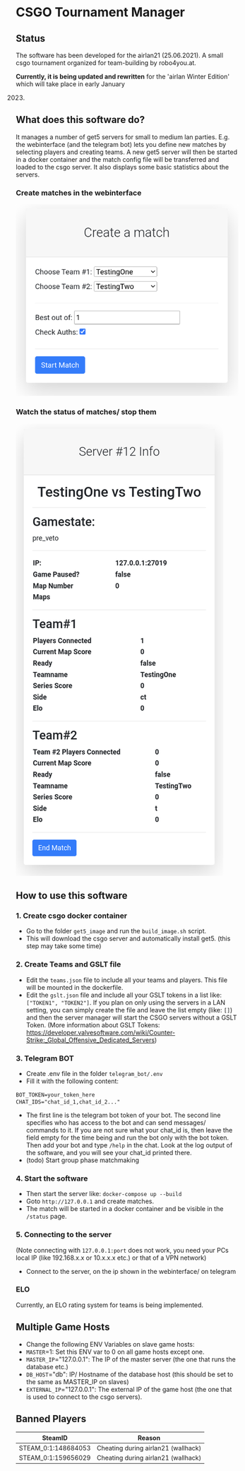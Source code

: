 # CSGO Tournament Manager

## Status

The software has been developed for the airlan21 (25.06.2021). A small csgo tournament organized for
team-building by robo4you.at.

**Currently, it is being updated and rewritten** for the 'airlan Winter Edition' which will take place in early January

2023.

## What does this software do?

It manages a number of get5 servers for small to medium lan parties. E.g. the webinterface (and the telegram bot) lets
you define new matches
by selecting players and creating teams. A new get5 server will then be started in a docker container and the match
config file will be transferred and loaded to the csgo server. It also displays some basic statistics about the servers.

### Create matches in the webinterface

[![create_match](readme/create_match.png)]()

### Watch the status of matches/ stop them

[![create_match](readme/status_match.png)]()

## How to use this software

### 1. Create csgo docker container

+ Go to the folder `get5_image` and run the `build_image.sh` script.
+ This will download the csgo server and automatically install get5. (this step may take some time)

### 2. Create Teams and GSLT file

+ Edit the `teams.json` file to include all your teams and players. This file will be mounted in the dockerfile.
+ Edit the `gslt.json` file and include all your GSLT tokens in a list like: `["TOKEN1", "TOKEN2"]`. If you plan on only
  using the servers in a LAN setting, you can simply create the file and leave the list empty (like: `[]`) and then the
  server manager will start the CSGO servers without a GSLT Token. (More information about GSLT
  Tokens: https://developer.valvesoftware.com/wiki/Counter-Strike:_Global_Offensive_Dedicated_Servers)

### 3. Telegram BOT

+ Create .env file in the folder `telegram_bot/.env`
+ Fill it with the following content:

```env
BOT_TOKEN=your_token_here
CHAT_IDS="chat_id_1,chat_id_2..."
```

+ The first line is the telegram bot token of your bot. The second line specifies who has access to the bot and can send
  messages/ commands to it. If you are not sure what your chat_id is, then leave the field empty for the time being and
  run
  the bot only with the bot token. Then add your bot and type `/help` in the chat. Look at the log output of the
  software, and you will see your chat_id printed there.
+ (todo) Start group phase matchmaking

### 4. Start the software

+ Then start the server like: `docker-compose up --build`
+ Goto `http://127.0.0.1` and create matches.
+ The match will be started in a docker container and be visible in the `/status` page.

### 5. Connecting to the server

(Note connecting with `127.0.0.1:port` does not work, you need your PCs local IP (like 192.168.x.x or 10.x.x.x etc.) or
that of a VPN network)

+ Connect to the server, on the ip shown in the webinterface/ on telegram

### ELO

Currently, an ELO rating system for teams is being implemented.

## Multiple Game Hosts

+ Change the following ENV Variables on slave game hosts:
+ `MASTER`=1: Set this ENV var to 0 on all game hosts except one.
+ `MASTER_IP`="127.0.0.1": The IP of the master server (the one that runs the database etc.)
+ `DB_HOST`="db": IP/ Hostname of the database host (this should be set to the same as MASTER_IP on slaves)
+ `EXTERNAL_IP`="127.0.0.1": The external IP of the game host (the one that is used to connect to the csgo servers).

## Banned Players

| SteamID             | Reason                              |
|---------------------|-------------------------------------|
| STEAM_0:1:148684053 | Cheating during airlan21 (wallhack) |
| STEAM_0:1:159656029 | Cheating during airlan21 (wallhack) |
